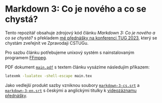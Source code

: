 # Markdown 3: Co je nového a co se chystá?

Tento repozitář obsahuje zdrojový kód článku *Markdown 3: Co je nového a co
se chystá?* s překladem [mé přednášky na konferenci TUG 2023][4], který se
chystám zveřejnit ve Zpravodaji CSTUGu.

Pro sazbu článku potřebujeme unixový systém s nainstalovaným programem
[FFmpeg][5].

PDF dokument [`main.pdf`][1] s textem článku vysázíme následujím příkazem:

``` bash
latexmk -lualatex -shell-escape main.tex
```

Jako vedlejší produkt sazby vzniknou soubory [`markdown-3-cs.srt`][2] a
[`markdown-3-en.srt`][3] s českými a anglickými titulky k [videozáznamu
přednášky][4].

 [1]: https://github.com/Witiko/markdown-3-whats-new-whats-next/releases/download/latest/main.pdf
 [2]: https://github.com/Witiko/markdown-3-whats-new-whats-next/releases/download/latest/markdown-3-cs.srt
 [3]: https://github.com/Witiko/markdown-3-whats-new-whats-next/releases/download/latest/markdown-3-en.srt
 [4]: https://youtu.be/U8XjTOhJkg0
 [5]: https://ffmpeg.org/
